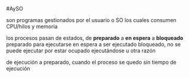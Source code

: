 #AySO 

son programas gestionados por el usuario o SO los cuales consumen CPU/hilos y memoria 

los procesos pasan de estados, de **preparado** a **en espera** a **bloqueado**
preparado para ejecutarse
en espera a ser ejecutado
bloqueado, no se puede ejecutar por estar ocupado ejecutándose u otra razón

de ejecución a preparado, cuando el proceso se quedo sin tiempo de ejecución 
